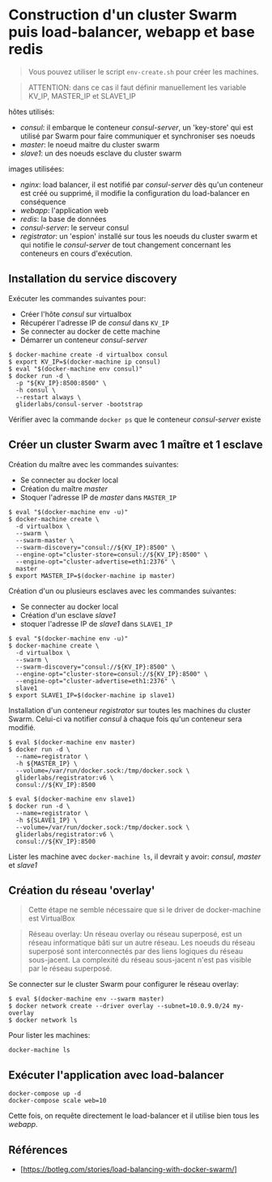 Construction d'un cluster Swarm puis load-balancer, webapp et base redis
========================================================================

> Vous pouvez utiliser le script `env-create.sh` pour créer les machines.

> ATTENTION: dans ce cas il faut définir manuellement les variable KV_IP, MASTER_IP et SLAVE1_IP

hôtes utilisés:
* _consul_: il embarque le conteneur _consul-server_, un 'key-store' qui est
utilisé par Swarm pour faire communiquer et synchroniser ses noeuds
* _master_: le noeud maitre du cluster swarm
* _slave1_: un des noeuds esclave du cluster swarm

images utilisées:
* _nginx_: load balancer, il est notifié par _consul-server_ dès qu'un
conteneur est créé ou supprimé, il modifie la configuration du load-balancer en
conséquence
* _webapp_: l'application web
* _redis_: la base de données
* _consul-server_: le serveur consul
* _registrator_: un 'espion' installé sur tous les noeuds du cluster swarm et
qui notifie le _consul-server_ de tout changement concernant les conteneurs en
cours d'exécution.

Installation du service discovery
---------------------------------

Exécuter les commandes suivantes pour:
- Créer l'hôte _consul_ sur virtualbox
- Récupérer l'adresse IP de _consul_ dans `KV_IP`
- Se connecter au docker de cette machine
- Démarrer un conteneur _consul-server_

```
$ docker-machine create -d virtualbox consul
$ export KV_IP=$(docker-machine ip consul)
$ eval "$(docker-machine env consul)"
$ docker run -d \
  -p "${KV_IP}:8500:8500" \
  -h consul \
  --restart always \
  gliderlabs/consul-server -bootstrap
```

Vérifier avec la commande `docker ps` que le conteneur _consul-server_ existe

Créer un cluster Swarm avec 1 maître et 1 esclave
-------------------------------------------------

Création du maître avec les commandes suivantes:
- Se connecter au docker local
- Création du maître _master_
- Stoquer l'adresse IP de _master_ dans `MASTER_IP`

```
$ eval "$(docker-machine env -u)"
$ docker-machine create \
  -d virtualbox \
  --swarm \
  --swarm-master \
  --swarm-discovery="consul://${KV_IP}:8500" \
  --engine-opt="cluster-store=consul://${KV_IP}:8500" \
  --engine-opt="cluster-advertise=eth1:2376" \
  master
$ export MASTER_IP=$(docker-machine ip master)
```

Création d'un ou plusieurs esclaves avec les commandes suivantes:
- Se connecter au docker local
- Création d'un esclave _slave1_
- stoquer l'adresse IP de _slave1_ dans `SLAVE1_IP`

```
$ eval "$(docker-machine env -u)"
$ docker-machine create \
  -d virtualbox \
  --swarm \
  --swarm-discovery="consul://${KV_IP}:8500" \
  --engine-opt="cluster-store=consul://${KV_IP}:8500" \
  --engine-opt="cluster-advertise=eth1:2376" \
  slave1
$ export SLAVE1_IP=$(docker-machine ip slave1)
```

Installation d'un conteneur _registrator_ sur toutes les machines du cluster
Swarm. Celui-ci va notifier _consul_ à chaque fois qu'un conteneur sera modifié.

```
$ eval $(docker-machine env master)
$ docker run -d \
  --name=registrator \
  -h ${MASTER_IP} \
  --volume=/var/run/docker.sock:/tmp/docker.sock \
  gliderlabs/registrator:v6 \
  consul://${KV_IP}:8500

$ eval $(docker-machine env slave1)
$ docker run -d \
  --name=registrator \
  -h ${SLAVE1_IP} \
  --volume=/var/run/docker.sock:/tmp/docker.sock \
  gliderlabs/registrator:v6 \
  consul://${KV_IP}:8500
```

Lister les machine avec `docker-machine ls`, il devrait y avoir: _consul_,
_master_ et _slave1_

Création du réseau 'overlay'
----------------------------

> Cette étape ne semble nécessaire que si le driver de docker-machine est
VirtualBox

> Réseau overlay: Un réseau overlay ou réseau superposé, est un réseau
informatique bâti sur un autre réseau. Les noeuds du réseau superposé sont
interconnectés par des liens logiques du réseau sous-jacent. La complexité du
réseau sous-jacent n'est pas visible par le réseau superposé.

Se connecter sur le cluster Swarm pour configurer le réseau overlay:

```
$ eval $(docker-machine env --swarm master)
$ docker network create --driver overlay --subnet=10.0.9.0/24 my-overlay
$ docker network ls
```

Pour lister les machines:

```
docker-machine ls
```

Exécuter l'application avec load-balancer
-----------------------------------------

```
docker-compose up -d
docker-compose scale web=10
```

Cette fois, on requête directement le load-balancer et il utilise bien tous les
_webapp_.

Références
----------

* [https://botleg.com/stories/load-balancing-with-docker-swarm/]
